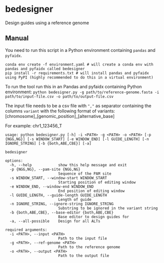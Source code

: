 # bedesigner
Design guides using a reference genome

## Manual
You need to run this script in a Python environment containing `pandas` and `pyfaidx`.
```
conda env create -f environment.yaml # will create a conda env with pandas and pyfaidx called bedesigner
pip install -r requirements.txt # will install pandas and pyfaidx using PyPI (highly recommended to do this in a virtual environment)
```

To run the tool run this in an Pandas and pyfaidx containing Python environment:
`python bedesigner.py -g path/to/reference-genome.fasta -i path/to/input-file.csv -o path/to/output-file.csv`

The input file needs to be a csv file with `","` as separator containing the columns `variant` with the following format of variants: [chromosome]\_[genomic_position]\_[alternative_base]

For example: chr1_123456_T


```
usage: python bedesigner.py [-h] -i <PATH> -g <PATH> -o <PATH> [-p {NGG,NG}] [-s WINDOW_START] [-e WINDOW_END] [-l GUIDE_LENGTH] [-n IGNORE_STRING] [-b {both,ABE,CBE}] [-a]

bedesigner

options:
  -h, --help            show this help message and exit
  -p {NGG,NG}, --pam-site {NGG,NG}
                        Sequence of the PAM site
  -s WINDOW_START, --window-start WINDOW_START
                        Starting position of editing window
  -e WINDOW_END, --window-end WINDOW_END
                        End position of editing window
  -l GUIDE_LENGTH, --guide-length GUIDE_LENGTH
                        Length of guide
  -n IGNORE_STRING, --ignore-string IGNORE_STRING
                        Substring to be ignored in the variant string
  -b {both,ABE,CBE}, --base-editor {both,ABE,CBE}
                        Base editor to design guides for
  -a, --all-possible    Design for all ALTs

required arguments:
  -i <PATH>, --input <PATH>
                        Path to the input file
  -g <PATH>, --ref-genome <PATH>
                        Path to the reference genome
  -o <PATH>, --output <PATH>
                        Path to the output file
```
